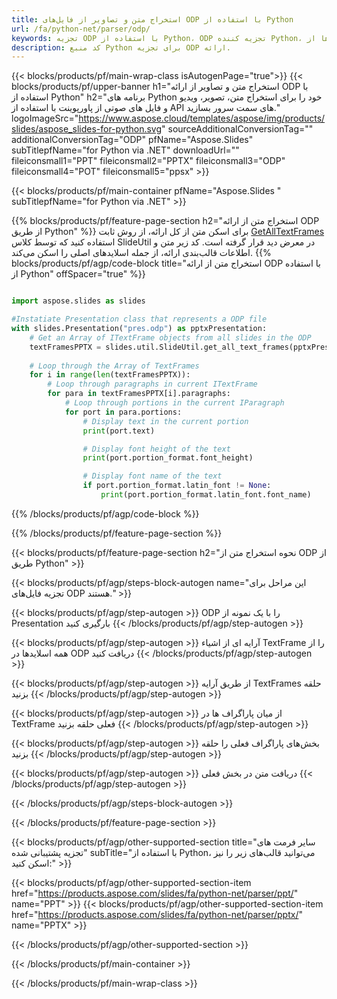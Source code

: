 ```yaml
---
title: استخراج متن و تصاویر از فایل‌های ODP با استفاده از Python
url: /fa/python-net/parser/odp/
keywords: تجزیه ODP با استفاده از Python، ODP تجزیه کننده Python، استخراج داده ها از ODP در Python، استخراج متن از ODP با استفاده از Python، استخراج تصاویر از ODP با استفاده از Python
description: کد منبع Python برای تجزیه ODP ارائه.
---
```


{{< blocks/products/pf/main-wrap-class isAutogenPage="true">}}
{{< blocks/products/pf/upper-banner h1="استخراج متن و تصاویر از ارائه ODP با استفاده از Python" h2="برنامه های Python خود را برای استخراج متن، تصویر، ویدیو و فایل های صوتی از پاورپوینت با استفاده از API های سمت سرور بسازید." logoImageSrc="https://www.aspose.cloud/templates/aspose/img/products/slides/aspose_slides-for-python.svg" sourceAdditionalConversionTag="" additionalConversionTag="ODP" pfName="Aspose.Slides" subTitlepfName="for Python via .NET" downloadUrl="" fileiconsmall1="PPT" fileiconsmall2="PPTX" fileiconsmall3="ODP" fileiconsmall4="POT" fileiconsmall5="ppsx" >}}

{{< blocks/products/pf/main-container pfName="Aspose.Slides " subTitlepfName="for Python via .NET" >}}

{{% blocks/products/pf/feature-page-section  h2="استخراج متن از ارائه ODP از طریق Python" %}}
برای اسکن متن از کل ارائه، از روش ثابت [GetAllTextFrames](https://reference.aspose.com/slides/python-net/aspose.slides.util/slideutil/) استفاده کنید که توسط کلاس SlideUtil در معرض دید قرار گرفته است. کد زیر متن و اطلاعات قالب‌بندی ارائه، از جمله اسلایدهای اصلی را اسکن می‌کند.
{{% blocks/products/pf/agp/code-block title="استخراج متن از ارائه ODP با استفاده از Python" offSpacer="true" %}}

```py

import aspose.slides as slides

#Instatiate Presentation class that represents a ODP file
with slides.Presentation("pres.odp") as pptxPresentation:
    # Get an Array of ITextFrame objects from all slides in the ODP
    textFramesPPTX = slides.util.SlideUtil.get_all_text_frames(pptxPresentation, True)
    
    # Loop through the Array of TextFrames
    for i in range(len(textFramesPPTX)):
	    # Loop through paragraphs in current ITextFrame
        for para in textFramesPPTX[i].paragraphs:
            # Loop through portions in the current IParagraph
            for port in para.portions:
			    # Display text in the current portion
                print(port.text)

    			# Display font height of the text
                print(port.portion_format.font_height)

			    # Display font name of the text
                if port.portion_format.latin_font != None:
                    print(port.portion_format.latin_font.font_name)
```

{{% /blocks/products/pf/agp/code-block %}}

{{% /blocks/products/pf/feature-page-section %}}

{{< blocks/products/pf/feature-page-section  h2="نحوه استخراج متن از ODP از طریق Python" >}}

{{< blocks/products/pf/agp/steps-block-autogen name="این مراحل برای تجزیه فایل‌های ODP هستند." >}}

{{< blocks/products/pf/agp/step-autogen >}}
ODP را با یک نمونه از Presentation بارگیری کنید
{{< /blocks/products/pf/agp/step-autogen >}}

{{< blocks/products/pf/agp/step-autogen >}}
آرایه ای از اشیاء TextFrame را از همه اسلایدها در ODP دریافت کنید
{{< /blocks/products/pf/agp/step-autogen >}}

{{< blocks/products/pf/agp/step-autogen >}}
از طریق آرایه TextFrames حلقه بزنید
{{< /blocks/products/pf/agp/step-autogen >}}

{{< blocks/products/pf/agp/step-autogen >}}
از میان پاراگراف ها در TextFrame فعلی حلقه بزنید
{{< /blocks/products/pf/agp/step-autogen >}}

{{< blocks/products/pf/agp/step-autogen >}}
بخش‌های پاراگراف فعلی را حلقه بزنید
{{< /blocks/products/pf/agp/step-autogen >}}

{{< blocks/products/pf/agp/step-autogen >}}
دریافت متن در بخش فعلی
{{< /blocks/products/pf/agp/step-autogen >}}

{{< /blocks/products/pf/agp/steps-block-autogen >}}

{{< /blocks/products/pf/feature-page-section >}}

{{< blocks/products/pf/agp/other-supported-section title="سایر فرمت های تجزیه پشتیبانی شده" subTitle="با استفاده از Python، می‌توانید قالب‌های زیر را نیز اسکن کنید:" >}}

{{< blocks/products/pf/agp/other-supported-section-item href="https://products.aspose.com/slides/fa/python-net/parser/ppt/" name="PPT" >}}
{{< blocks/products/pf/agp/other-supported-section-item href="https://products.aspose.com/slides/fa/python-net/parser/pptx/" name="PPTX" >}}


{{< /blocks/products/pf/agp/other-supported-section >}}

{{< /blocks/products/pf/main-container >}}
    
{{< /blocks/products/pf/main-wrap-class >}}